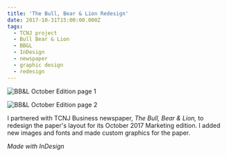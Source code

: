 ```yaml
---
title: 'The Bull, Bear & Lion Redesign'
date: 2017-10-31T15:00:00.000Z
tags:
  - TCNJ project
  - Bull Bear & Lion
  - BB&L
  - InDesign
  - newspaper
  - graphic design
  - redesign
---
```

![BB&L October Edition page 1](/assets/bb-l-octoberii2017-page-1.png "BB&L October Edition page 1")

![BB&L October Edition page 2](/assets/bb-l-octoberii2017-page-2.png "BB&L October Edition page 2")

I partnered with TCNJ Business newspaper, *The Bull, Bear & Lion,* to redesign the paper's layout for its October 2017 Marketing edition. I added new images and fonts and made custom graphics for the paper.

*Made with InDesign*